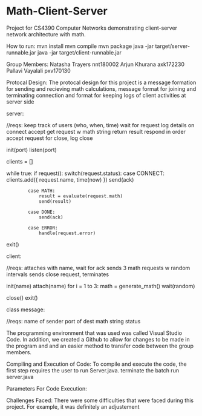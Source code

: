 # Math-Client-Server
Project for CS4390 Computer Networks demonstrating client-server network architecture with math.

How to run:
mvn install
mvn compile
mvn package
java -jar target/server-runnable.jar
java -jar target/client-runnable.jar

Group Members:
Natasha Trayers nnt180002
Arjun Khurana axk172230
Pallavi Vayalali  pxv170130

Protocal Design:
The protocal design for this project is a message formation for sending and recieving math calculations, message format for joining and terminating connection and format for keeping logs of client activities at server side

server:

//reqs: 
	keep track of users (who, when, time)
	wait for request
	log details on connect
	accept get request w math string
	return result
	respond in order
	accept request for close, log close

init(port)
listen(port)

clients = []

while true:
	if request():
		switch(request.status):
			case CONNECT:
				clients.add({
					request.name,
					time(now)
				})
				send(ack)
			
			case MATH:
				result = evaluate(request.math)
				send(result)
			
			case DONE:
				send(ack)

			case ERROR:
				handle(request.error)

exit()

client:

//reqs:
	attaches with name, wait for ack
	sends 3 math requests w random intervals
	sends close request, terminates

init(name)
attach(name)
for i = 1 to 3:
	math = generate_math()
	wait(random)

close()
exit()

class message:

//reqs:
	name of sender
	port of dest
	math string
	status

The programming environment that was used was called Visual Studio Code. In addition, we created a Github to allow for changes 
to be made in the program and and an easier method to transfer code between the group members.

Compiling and Execution of Code:
To compile and execute the code, the first step requires the user to run Server.java. 
terminate the batch
run server.java

Parameters For Code Execution:

Challenges Faced:
There were some difficulties that were faced during this project. For example, it was definitely an adjustement 

